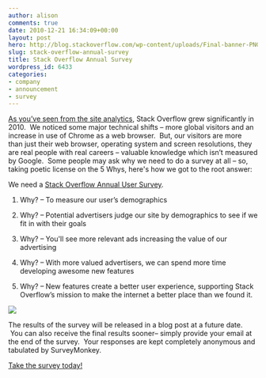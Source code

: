 ```yaml
---
author: alison
comments: true
date: 2010-12-21 16:34:09+00:00
layout: post
hero: http://blog.stackoverflow.com/wp-content/uploads/Final-banner-PNG-150x150.png
slug: stack-overflow-annual-survey
title: Stack Overflow Annual Survey
wordpress_id: 6433
categories:
- company
- announcement
- survey
---
```


[As you’ve seen from the site analytics](http://blog.stackoverflow.com/2010/12/stack-overflow-2010-analytics/), Stack Overflow grew significantly in 2010.  We noticed some major technical shifts – more global visitors and an increase in use of Chrome as a web browser.  But, our visitors are more than just their web browser, operating system and screen resolutions, they are real people with real careers – valuable knowledge which isn’t measured by Google.  Some people may ask why we need to do a survey at all – so, taking poetic license on the 5 Whys, here's how we got to the root answer:

We need a [Stack Overflow Annual User Survey](https://www.surveymonkey.com/s/StackOverflowSurvey).



	
  1. Why? – To measure our user’s demographics

	
  2. Why? – Potential advertisers judge our site by demographics to see if we fit in with their goals

	
  3. Why? – You'll see more relevant ads increasing the value of our advertising

	
  4. Why? – With more valued advertisers, we can spend more time developing awesome new features

	
  5. Why? – New features create a better user experience, supporting Stack Overflow’s mission to make the internet a better place than we found it.




[![](http://blog.stackoverflow.com/wp-content/uploads/Final-banner-PNG-150x150.png)](https://www.surveymonkey.com/s/StackOverflowSurvey)


The results of the survey will be released in a blog post at a future date.  You can also receive the final results sooner– simply provide your email at the end of the survey.  Your responses are kept completely anonymous and tabulated by SurveyMonkey.

[Take the survey today!](https://www.surveymonkey.com/s/StackOverflowSurvey)
